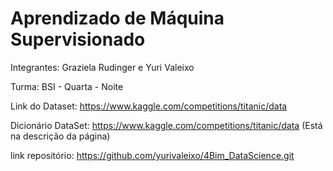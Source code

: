 # Aprendizado de Máquina Supervisionado

Integrantes: Graziela Rudinger e Yuri Valeixo

Turma: BSI - Quarta - Noite

Link do Dataset: https://www.kaggle.com/competitions/titanic/data

Dicionário DataSet: https://www.kaggle.com/competitions/titanic/data (Está na descrição da página)

link repositório: https://github.com/yurivaleixo/4Bim_DataScience.git
